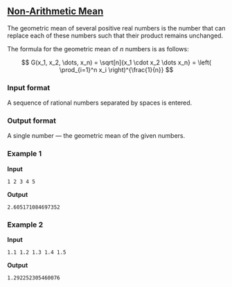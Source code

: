 ## [Non-Arithmetic Mean](../../../solutions/6.1/61_d.py)

The geometric mean of several positive real numbers is the number that can replace each of these numbers such that their product remains unchanged.

The formula for the geometric mean of $n$ numbers is as follows:

$$
G(x_1, x_2, \dots, x_n) = \sqrt[n]{x_1 \cdot x_2 \dots x_n} = \left( \prod_{i=1}^n x_i \right)^{\frac{1}{n}}
$$

### Input format

A sequence of rational numbers separated by spaces is entered.

### Output format

A single number — the geometric mean of the given numbers.

### Example 1

__Input__
```plaintext
1 2 3 4 5
```

__Output__
```plaintext
2.605171084697352
```

### Example 2

__Input__
```plaintext
1.1 1.2 1.3 1.4 1.5
```

__Output__
```plaintext
1.292252305460076
```